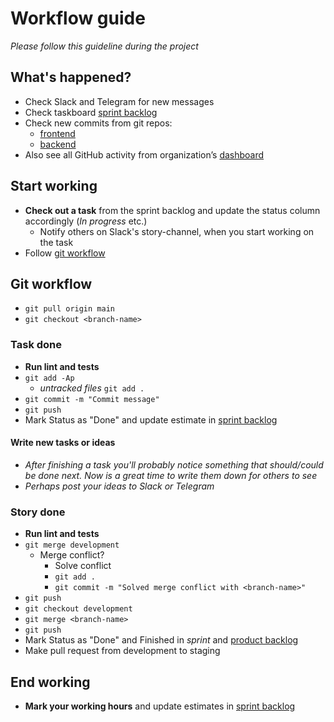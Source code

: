 # Workflow guide
_Please follow this guideline during the project_

## What's happened?
* Check Slack and Telegram for new messages
* Check taskboard [sprint backlog](https://docs.google.com/spreadsheets/d/1nCVv4__ZBgJAmnxx4Y7evX8--HsfqhYL4azqnDb5UFg/edit#gid=625081244)
* Check new commits from git repos:
  * [frontend](https://github.com/ohtuprojekti-2022/vesialue-front/tree/development)
  * [backend](https://github.com/ohtuprojekti-2022/vesialue-back/tree/development)
* Also see all GitHub activity from organization’s [dashboard](https://github.com/orgs/ohtuprojekti-2022/dashboard)

## Start working
* **Check out a task** from the sprint backlog and update the status column accordingly (_In progress_ etc.)
  * Notify others on Slack's story-channel, when you start working on the task
* Follow [git workflow](#git-workflow)

## Git workflow
* `git pull origin main`
* `git checkout <branch-name>`

### Task done
* **Run lint and tests**
* `git add -Ap`
  * _untracked files_ `git add .`
* `git commit -m "Commit message"`
* `git push`
* Mark Status as "Done" and update estimate in [sprint backlog](https://docs.google.com/spreadsheets/d/1nCVv4__ZBgJAmnxx4Y7evX8--HsfqhYL4azqnDb5UFg/edit#gid=625081244) 

#### Write new tasks or ideas
* _After finishing a task you'll probably notice something that should/could be done next. Now is a great time to write them down for others to see_
* _Perhaps post your ideas to Slack or Telegram_

### Story done
* **Run lint and tests**
* `git merge development`
  * Merge conflict?
    * Solve conflict
    * `git add .`
    * `git commit -m "Solved merge conflict with <branch-name>"`
* `git push`
* `git checkout development`
* `git merge <branch-name>`
* `git push`
* Mark Status as "Done" and Finished in _sprint_ and [product backlog](https://docs.google.com/spreadsheets/d/1GhMzo0HEctbyjW3azTA7_18ltV3BXhEmZAFgWisw2lA/edit#gid=0)
* Make pull request from development to staging

## End working
* **Mark your working hours** and update estimates in [sprint backlog](https://docs.google.com/spreadsheets/d/1nCVv4__ZBgJAmnxx4Y7evX8--HsfqhYL4azqnDb5UFg/edit#gid=625081244)

